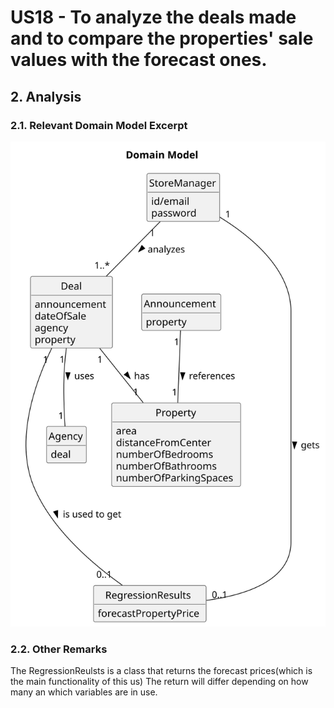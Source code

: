 # US18 - To analyze the deals made and  to compare the properties' sale values with the forecast ones.

## 2. Analysis

### 2.1. Relevant Domain Model Excerpt 

![Domain Model](svg/us018-domain-model-Domain_Model.svg)

### 2.2. Other Remarks

The RegressionReulsts is a class that returns the forecast prices(which is the main functionality of this us)
The return will differ depending on how many an which variables are in use.
